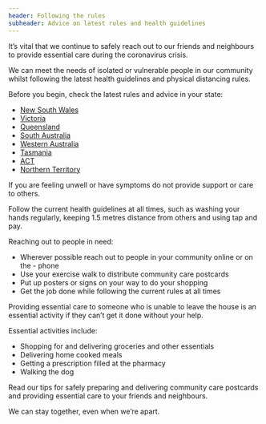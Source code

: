 ```yaml
---
header: Following the rules
subheader: Advice on latest rules and health guidelines
---
```


It’s vital that we continue to safely reach out to our friends and neighbours to provide essential care during the coronavirus crisis.

We can meet the needs of isolated or vulnerable people in our community whilst following the latest health guidelines and physical distancing rules.

Before you begin, check the latest rules and advice in your state:

- <a href="https://preview.nsw.gov.au/covid-19/public-health-orders" target="_blank" rel="noopener noreferrer">New South Wales</a>
- <a href="https://www.vic.gov.au/coronavirusresponse" target="_blank" rel="noopener noreferrer">Victoria</a>
- <a href="https://www.qld.gov.au/health/conditions/health-alerts/coronavirus-covid-19/current-status/current-status-and-contact-tracing-alerts" target="_blank" rel="noopener noreferrer">Queensland</a>
- <a href="https://www.sahealth.sa.gov.au/wps/wcm/connect/public+content/sa+health+internet/health+topics/health+topics+a+-+z/covid+2019/latest+updates/latest+updates+-+covid-19#ForPublicAction" target="_blank" rel="noopener noreferrer">South Australia</a>
- <a href="https://www.wa.gov.au/organisation/department-of-the-premier-and-cabinet/covid-19-coronavirus-latest-updates" target="_blank" rel="noopener noreferrer">Western Australia</a>
- <a href="https://www.coronavirus.tas.gov.au/" target="_blank" rel="noopener noreferrer">Tasmania</a>
- <a href="https://www.covid19.act.gov.au/updates" target="_blank" rel="noopener noreferrer">ACT</a>
- <a href="https://coronavirus.nt.gov.au/" target="_blank" rel="noopener noreferrer">Northern Territory</a>

If you are feeling unwell or have symptoms do not provide support or care to others.

Follow the current health guidelines at all times, such as washing your hands regularly, keeping 1.5 metres distance from others and using tap and pay.

Reaching out to people in need:

- Wherever possible reach out to people in your community online or on the - phone
- Use your exercise walk to distribute community care postcards
- Put up posters or signs on your way to do your shopping
- Get the job done while following the current rules at all times

Providing essential care to someone who is unable to leave the house is an essential activity if they can’t get it done without your help.

Essential activities include:

- Shopping for and delivering groceries and other essentials
- Delivering home cooked meals
- Getting a prescription filled at the pharmacy
- Walking the dog

Read our tips for safely preparing and delivering community care postcards and providing essential care to your friends and neighbours.

We can stay together, even when we’re apart.
